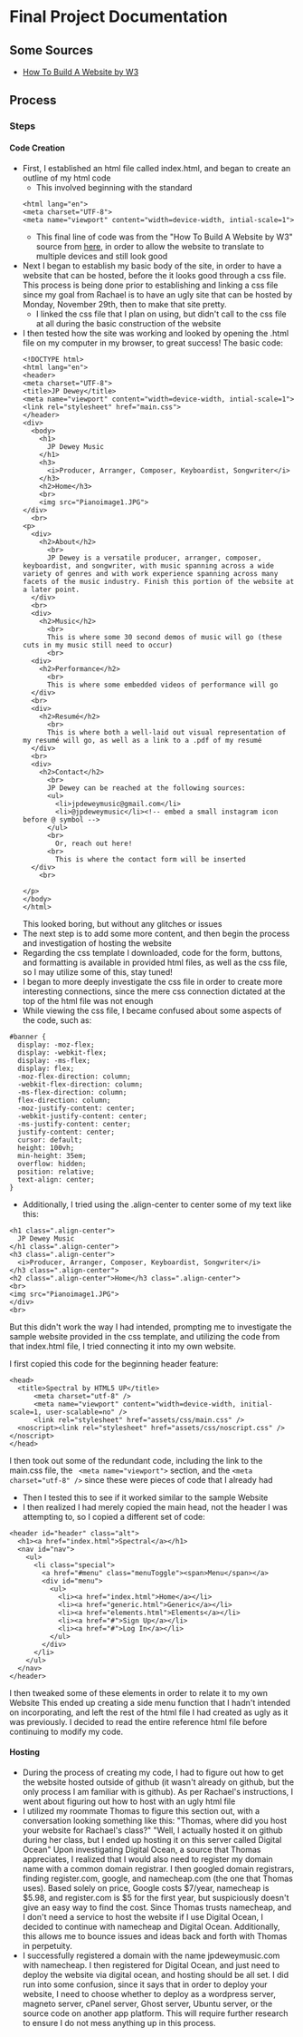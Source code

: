 # Final Project Documentation

## Some Sources
- [How To Build A Website by W3](https://www.w3schools.com/howto/howto_website.asp)

## Process
### Steps
#### Code Creation
- First, I established an html file called index.html, and began to create an outline of my html code
  - This involved beginning with the standard
  ``` <!DOCTYPE html>
  <html lang="en">
  <meta charset="UTF-8">
  <meta name="viewport" content="width=device-width, intial-scale=1">
  ```
  - This final line of code was from the "How To Build A Website by W3" source from [here](https://www.w3schools.com/howto/howto_website.asp), in order to allow the website to translate to multiple devices and still look good
- Next I began to establish my basic body of the site, in order to have a website that can be hosted, before the it looks good through a css file. This process is being done prior to establishing and linking a css file since my goal from Rachael is to have an ugly site that can be hosted by Monday, November 29th, then to make that site pretty.
  - I linked the css file that I plan on using, but didn't call to the css file at all during the basic construction of the website
- I then tested how the site was working and looked by opening the .html file on my computer in my browser, to great success!
    The basic code:
    ```
    <!DOCTYPE html>
    <html lang="en">
    <header>
    <meta charset="UTF-8">
    <title>JP Dewey</title>
    <meta name="viewport" content="width=device-width, intial-scale=1">
    <link rel="stylesheet" href="main.css">
    </header>
    <div>
      <body>
        <h1>
          JP Dewey Music
        </h1>
        <h3>
          <i>Producer, Arranger, Composer, Keyboardist, Songwriter</i>
        </h3>
        <h2>Home</h3>
        <br>
        <img src="Pianoimage1.JPG">
    </div>
      <br>
    <p>
      <div>
        <h2>About</h2>
          <br>
          JP Dewey is a versatile producer, arranger, composer, keyboardist, and songwriter, with music spanning across a wide variety of genres and with work experience spanning across many facets of the music industry. Finish this portion of the website at a later point.
      </div>
      <br>
      <div>
        <h2>Music</h2>
          <br>
          This is where some 30 second demos of music will go (these cuts in my music still need to occur)
          <br>
      <div>
        <h2>Performance</h2>
          <br>
          This is where some embedded videos of performance will go
      </div>
      <br>
      <div>
        <h2>Resumé</h2>
          <br>
          This is where both a well-laid out visual representation of my resumé will go, as well as a link to a .pdf of my resumé
      </div>
      <br>
      <div>
        <h2>Contact</h2>
          <br>
          JP Dewey can be reached at the following sources:
          <ul>
            <li>jpdeweymusic@gmail.com</li>
            <li>@jpdeweymusic</li><!-- embed a small instagram icon before @ symbol -->
          </ul>
          <br>
            Or, reach out here!
          <br>
            This is where the contact form will be inserted
      </div>
        <br>

    </p>
    </body>
    </html>
    ```
    This looked boring, but without any glitches or issues
- The next step is to add some more content, and then begin the process and investigation of hosting the website
- Regarding the css template I downloaded, code for the form, buttons, and formatting is available in provided html files, as well as the css file, so I may utilize some of this, stay tuned!
- I began to more deeply investigate the css file in order to create more interesting connections, since the mere css connection dictated at the top of the html file was not enough
- While viewing the css file, I became confused about some aspects of the code, such as:
```
#banner {
  display: -moz-flex;
  display: -webkit-flex;
  display: -ms-flex;
  display: flex;
  -moz-flex-direction: column;
  -webkit-flex-direction: column;
  -ms-flex-direction: column;
  flex-direction: column;
  -moz-justify-content: center;
  -webkit-justify-content: center;
  -ms-justify-content: center;
  justify-content: center;
  cursor: default;
  height: 100vh;
  min-height: 35em;
  overflow: hidden;
  position: relative;
  text-align: center;
}

```
  - Additionally, I tried using the .align-center to center some of my text like this:
  ```
  <h1 class=".align-center">
    JP Dewey Music
  </h1 class=".align-center">
  <h3 class=".align-center">
    <i>Producer, Arranger, Composer, Keyboardist, Songwriter</i>
  </h3 class=".align-center">
  <h2 class=".align-center">Home</h3 class=".align-center">
  <br>
  <img src="Pianoimage1.JPG">
</div>
<br>
  ```
  But this didn't work the way I had intended, prompting me to investigate the sample website provided in the css template, and utilizing the code from that index.html file, I tried connecting it into my own website.

  I first copied this code for the beginning header feature:
  ```
  <head>
  	<title>Spectral by HTML5 UP</title>
		<meta charset="utf-8" />
		<meta name="viewport" content="width=device-width, initial-scale=1, user-scalable=no" />
		<link rel="stylesheet" href="assets/css/main.css" />
  	<noscript><link rel="stylesheet" href="assets/css/noscript.css" /></noscript>
  </head>

  ```
I then took out some of the redundant code, including the link to the main.css file, the ``` <meta name="viewport">``` section, and the ``` <meta charset="utf-8" /> ``` since these were pieces of code that I already had
- Then I tested this to see if it worked similar to the sample Website
- I then realized I had merely copied the main head, not the header I was attempting to, so I copied a different set of code:
```
<header id="header" class="alt">
  <h1><a href="index.html">Spectral</a></h1>
  <nav id="nav">
    <ul>
      <li class="special">
        <a href="#menu" class="menuToggle"><span>Menu</span></a>
        <div id="menu">
          <ul>
            <li><a href="index.html">Home</a></li>
            <li><a href="generic.html">Generic</a></li>
            <li><a href="elements.html">Elements</a></li>
            <li><a href="#">Sign Up</a></li>
            <li><a href="#">Log In</a></li>
          </ul>
        </div>
      </li>
    </ul>
  </nav>
</header>
```
I then tweaked some of these elements in order to relate it to my own Website
This ended up creating a side menu function that I hadn't intended on incorporating, and left the rest of the html file I had created as ugly as it was previously. I decided to read the entire reference html file before continuing to modify my code.
#### Hosting
- During the process of creating my code, I had to figure out how to get the website hosted outside of github (it wasn't already on github, but the only process I am familiar with is github). As per Rachael's instructions, I went about figuring out how to host with an ugly html file
- I utilized my roommate Thomas to figure this section out, with a conversation looking something like this:
  "Thomas, where did you host your website for Rachael's class?" "Well, I actually hosted it on github during her class, but I ended up hosting it on this server called Digital Ocean"
Upon investigating Digital Ocean, a source that Thomas appreciates, I realized that I would also need to register my domain name with a common domain registrar.
I then googled domain registrars, finding register.com, google, and namecheap.com (the one that Thomas uses). Based solely on price, Google costs $7/year, namecheap is $5.98, and register.com is $5 for the first year, but suspiciously doesn't give an easy way to find the cost.
  Since Thomas trusts namecheap, and I don't need a service to host the website if I use Digital Ocean, I decided to continue with namecheap and Digital Ocean. Additionally, this allows me to bounce issues and ideas back and forth with Thomas in perpetuity.
- I successfully registered a domain with the name jpdeweymusic.com with namecheap. I then registered for Digital Ocean, and just need to deploy the website via digital ocean, and hosting should be all set.
  I did run into some confusion, since it says that in order to deploy your website, I need to choose whether to deploy as a wordpress server, magneto server, cPanel server, Ghost server, Ubuntu server, or the source code on another app platform. This will require further research to ensure I do not mess anything up in this process. 

